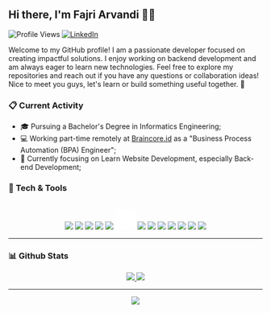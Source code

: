 ## Hi there, I'm Fajri Arvandi 👋👋

![Profile Views](https://komarev.com/ghpvc/?username=fajrCode)
[![LinkedIn](https://img.shields.io/badge/--linkedin?label=LinkedIn&logo=LinkedIn&style=social)](https://www.linkedin.com/in/fajri-arvandi/)

Welcome to my GitHub profile! I am a passionate developer focused on creating impactful solutions. I enjoy working on backend development and am always eager to learn new technologies. Feel free to explore my repositories and reach out if you have any questions or collaboration ideas! Nice to meet you guys, let's learn or build something useful together. 🤗

### 📋 Current Activity

- 🎓 Pursuing a Bachelor's Degree in Informatics Engineering;
- 💻 Working part-time remotely at [Braincore.id](https://braincore.id) as a "Business Process Automation (BPA) Engineer";
- 🌱 Currently focusing on Learn Website Development, especially Back-end Development;

### 🔧 Tech & Tools
<br>
<div align="center">
 <code><img src="https://www.svgrepo.com/show/349474/php.svg" height="40"></code>
 <code><img src="https://www.svgrepo.com/show/349419/javascript.svg" height="40"></code>
 <code><img src="https://www.svgrepo.com/show/374016/python.svg" height="40"></code>
 <code><img src="https://www.svgrepo.com/show/353985/laravel.svg" height="40"></code>
 <code><img src="https://www.svgrepo.com/show/354119/nodejs-icon.svg" height="40"></code>
 <code><img src="assets/images/flask-svgrepo-com.svg" height="40"></code>
 <code><img src="https://www.svgrepo.com/show/374035/reactts.svg" height="40"></code>
 <code><img src="https://www.svgrepo.com/show/355133/mysql.svg" height="40"></code>
 <code><img src="https://www.svgrepo.com/show/353805/google-cloud.svg" height="40"></code>
 <code><img src="https://www.svgrepo.com/show/452192/docker.svg" height="40"></code>
 <code><img src="https://www.svgrepo.com/show/452129/vs-code.svg" height="40"></code>
 <code><img src="https://www.svgrepo.com/show/530444/availability.svg" height="40"></code>
 <code><img src="https://www.svgrepo.com/show/530439/api-interface.svg" height="40"></code>
</div>

---

### 📊 Github Stats
<div align="center">
<a href="https://github.com/fajrCode">
  <img width="400em" src="https://github-readme-stats-eight-theta.vercel.app/api?username=fajrCode&show_icons=true&theme=vue-dark&include_all_commits=true&count_private=true&hide_border=true"/>
<!--   <img width="400em" src="https://github-readme-streak-stats.herokuapp.com/?user=fajrCode&theme=vue-dark&hide_border=true&count_private=true"/> -->
 
  <!-- <img width="400em" src="https://github-profile-summary-cards.vercel.app/api/cards/productive-time?username=fajrCode&theme=github_dark&utcOffset=8"/> -->
  <!-- <img width="400em" src="https://github-profile-summary-cards.vercel.app/api/cards/stats?username=fajrCode&theme=github_dark"/> -->
  <!-- <img width="400em" src="https://github-profile-summary-cards.vercel.app/api/cards/most-commit-language?username=fajrCode&theme=github_dark"/> -->
  <!-- <img width="400em" src="https://github-profile-summary-cards.vercel.app/api/cards/repos-per-language?username=fajrCode&theme=github_dark"/> -->
  <img width="800em" src="https://github-profile-summary-cards.vercel.app/api/cards/profile-details?username=fajrCode&theme=github_dark"/>
</a>
</div>

<hr>
<div align=center>
  <img src="https://www.sean-lloyd.com/assets/static/20210303-dino-game-5.8cbd2dc.ebd0b7a5a9f7f1ec142b7662189d3a79.gif">
</div>
